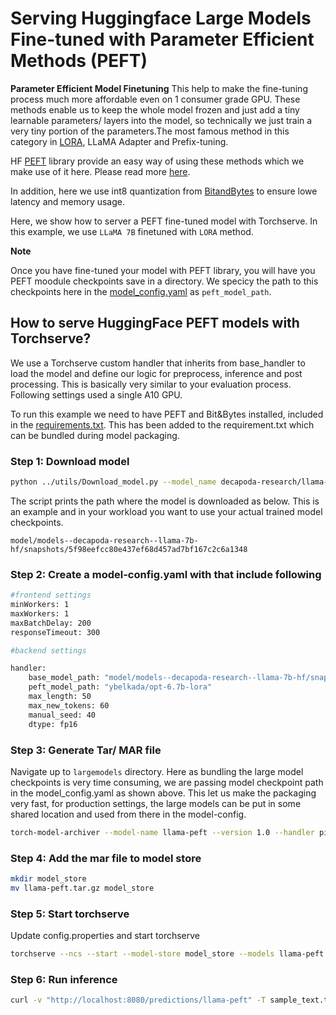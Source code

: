 # Serving Huggingface Large Models Fine-tuned with Parameter Efficient Methods (PEFT)

**Parameter Efficient Model Finetuning** 
 This help to make the fine-tuning process much more affordable even on 1 consumer grade GPU. These methods enable us to keep the whole model frozen and just add a tiny learnable parameters/ layers into the model, so technically we just train a very tiny portion of the parameters.The most famous method in this category in [LORA](https://arxiv.org/pdf/2106.09685.pdf), LLaMA Adapter and Prefix-tuning. 

HF [PEFT](https://github.com/huggingface/peft) library provide an easy way of using these methods which we make use of it here. Please read more [here](https://huggingface.co/blog/peft). 

In addition, here we use int8 quantization from [BitandBytes](https://github.com/TimDettmers/bitsandbytes) to ensure lowe latency and memory usage.


Here, we show how to server a PEFT fine-tuned model with Torchserve. In this example, we use `LLaMA 7B` finetuned with `LORA` method.

**Note**

Once you have fine-tuned your model with PEFT library, you will have you PEFT moodule checkpoints save in a directory. We specicy the path to this checkpoints here in the [model_config.yaml](./model-config.yaml) as `peft_model_path`.

## How to serve  HuggingFace PEFT models with Torchserve?

We use a Torchserve custom handler that inherits from base_handler to load the model and define our logic for preprocess, inference and post processing. This is basically very similar to your evaluation process. Following settings used a single A10 GPU.

To run this example we need to have PEFT and Bit&Bytes installed, included in the [requirements.txt](./requirements.txt). This has been added to the requirement.txt which can be bundled during model packaging.


### Step 1: Download model

```bash
python ../utils/Download_model.py --model_name decapoda-research/llama-7b-hf
```
The script prints the path where the model is downloaded as below. This is an example and in your workload you want to use your actual trained model checkpoints.

`model/models--decapoda-research--llama-7b-hf/snapshots/5f98eefcc80e437ef68d457ad7bf167c2c6a1348`




### Step 2: Create a model-config.yaml with that include following

```bash
#frontend settings
minWorkers: 1
maxWorkers: 1
maxBatchDelay: 200
responseTimeout: 300

#backend settings

handler:
    base_model_path: "model/models--decapoda-research--llama-7b-hf/snapshots/5f98eefcc80e437ef68d457ad7bf167c2c6a1348/"
    peft_model_path: "ybelkada/opt-6.7b-lora"
    max_length: 50
    max_new_tokens: 60
    manual_seed: 40
    dtype: fp16

```

### Step 3: Generate Tar/ MAR file

Navigate up to `largemodels` directory. Here as bundling the large model checkpoints is very time consuming, we are passing model checkpoint path in the model_config.yaml as shown above. This let us make the packaging very fast, for production settings, the large models can be put in some shared location and used from there in the model-config.

```bash
torch-model-archiver --model-name llama-peft --version 1.0 --handler pippy_handler.py  -r requirements.txt --config-file model-config.yaml --archive-format tgz

```

### Step 4: Add the mar file to model store

```bash
mkdir model_store
mv llama-peft.tar.gz model_store
```

### Step 5: Start torchserve

Update config.properties and start torchserve

```bash
torchserve --ncs --start --model-store model_store --models llama-peft.tar.gz
```

### Step 6: Run inference

```bash
curl -v "http://localhost:8080/predictions/llama-peft" -T sample_text.txt
```
